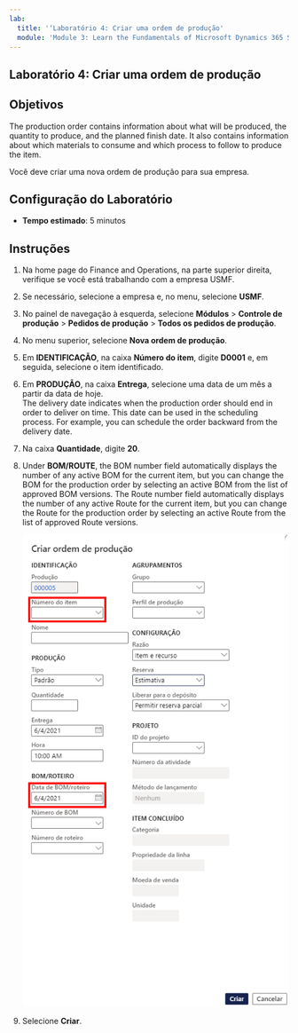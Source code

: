 ```yaml
---
lab:
  title: '‘Laboratório 4: Criar uma ordem de produção'
  module: 'Module 3: Learn the Fundamentals of Microsoft Dynamics 365 Supply Chain Management'
---
```


## <a name="lab-4---create-a-production-order"></a>Laboratório 4: Criar uma ordem de produção

## <a name="objectives"></a>Objetivos

The production order contains information about what will be produced, the quantity to produce, and the planned finish date. It also contains information about which materials to consume and which process to follow to produce the item.

Você deve criar uma nova ordem de produção para sua empresa.

## <a name="lab-setup"></a>Configuração do Laboratório

   - **Tempo estimado**: 5 minutos

## <a name="instructions"></a>Instruções

1. Na home page do Finance and Operations, na parte superior direita, verifique se você está trabalhando com a empresa USMF.

1. Se necessário, selecione a empresa e, no menu, selecione **USMF**.

1. No painel de navegação à esquerda, selecione **Módulos** > **Controle de produção** > **Pedidos de produção** > **Todos os pedidos de produção**.

1. No menu superior, selecione **Nova ordem de produção**.

1. Em **IDENTIFICAÇÃO**, na caixa **Número do item**, digite **D0001** e, em seguida, selecione o item identificado.

1. Em **PRODUÇÃO**, na caixa **Entrega**, selecione uma data de um mês a partir da data de hoje.  
    The delivery date indicates when the production order should end in order to deliver on time. This date can be used in the scheduling process. For example, you can schedule the order backward from the delivery date.

1. Na caixa **Quantidade**, digite **20**.

1. Under <bpt id="p1">**</bpt>BOM/ROUTE<ept id="p1">**</ept>, the BOM number field automatically displays the number of any active BOM for the current item, but you can change the BOM for the production order by selecting an active BOM from the list of approved BOM versions. The Route number field automatically displays the number of any active Route for the current item, but you can change the Route for the production order by selecting an active Route from the list of approved Route versions.

    ![Imagem da tela exibindo o painel completo Criar ordem de produção](./media/lp1-m4-new-production-order-pane.png)

1. Selecione **Criar**.
